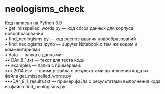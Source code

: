 # neologisms_check
Код написан на Python 3.9    
• get_misspelled_words.py — код сбора данных для корпуса новообразований  
• find_neologisms.py — код распознавания новообразований  
• find_neologisms.ipynb — Jupyter Notebook с тем же кодом и комментариями  
• data — папка с данными:  
  •• DAr_8_1.txt — текст для теста кода  
  •• examples — папка с примерами:  
    ••• 2014.csv — пример файла с результатами выполнения кода из файла get_misspelled_words.py  
    •••DAr_8_1_results.txt — пример файла с результатами выполнения кода из файла find_neologisms.py  
